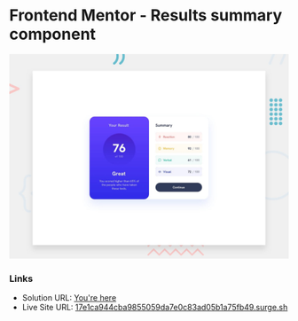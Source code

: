 # Frontend Mentor - Results summary component

![Design preview for the Results summary component coding challenge](./desktop-preview.jpg)

### Links

- Solution URL: [You're here](https://github.com/xphstos/results-summary-component)
- Live Site URL: [17e1ca944cba9855059da7e0c83ad05b1a75fb49.surge.sh](https://17e1ca944cba9855059da7e0c83ad05b1a75fb49.surge.sh/)
